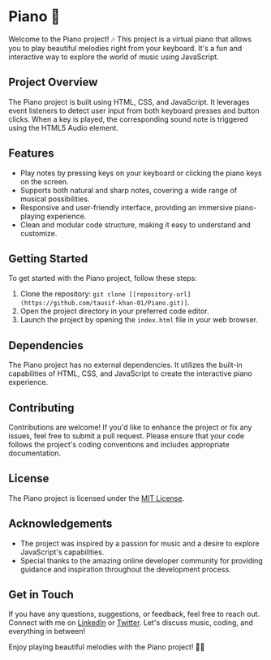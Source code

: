 # Piano 🎹

Welcome to the Piano project! 🎶 This project is a virtual piano that allows you to play beautiful melodies right from your keyboard. It's a fun and interactive way to explore the world of music using JavaScript.

## Project Overview

The Piano project is built using HTML, CSS, and JavaScript. It leverages event listeners to detect user input from both keyboard presses and button clicks. When a key is played, the corresponding sound note is triggered using the HTML5 Audio element.

## Features

- Play notes by pressing keys on your keyboard or clicking the piano keys on the screen.
- Supports both natural and sharp notes, covering a wide range of musical possibilities.
- Responsive and user-friendly interface, providing an immersive piano-playing experience.
- Clean and modular code structure, making it easy to understand and customize.

## Getting Started

To get started with the Piano project, follow these steps:

1. Clone the repository: `git clone [[repository-url](https://github.com/tausif-khan-01/Piano.git)]`.
2. Open the project directory in your preferred code editor.
3. Launch the project by opening the `index.html` file in your web browser.

## Dependencies

The Piano project has no external dependencies. It utilizes the built-in capabilities of HTML, CSS, and JavaScript to create the interactive piano experience.

## Contributing

Contributions are welcome! If you'd like to enhance the project or fix any issues, feel free to submit a pull request. Please ensure that your code follows the project's coding conventions and includes appropriate documentation.

## License

The Piano project is licensed under the [MIT License](LICENSE).

## Acknowledgements

- The project was inspired by a passion for music and a desire to explore JavaScript's capabilities.
- Special thanks to the amazing online developer community for providing guidance and inspiration throughout the development process.

## Get in Touch

If you have any questions, suggestions, or feedback, feel free to reach out. Connect with me on [LinkedIn](https://www.linkedin.com/in/tausifkhan01) or [Twitter](https://twitter.com/Tausif_Khan_01). Let's discuss music, coding, and everything in between!

Enjoy playing beautiful melodies with the Piano project! 🎹🎵
 
